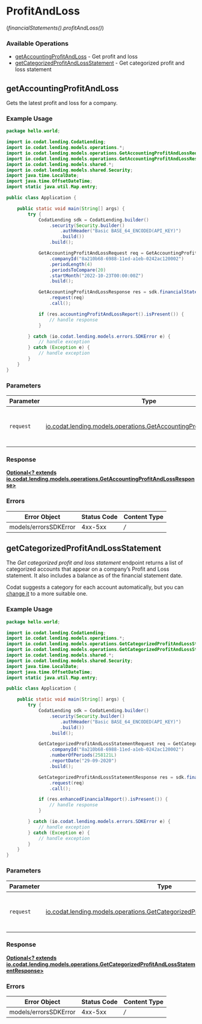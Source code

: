 # ProfitAndLoss
(*financialStatements().profitAndLoss()*)

### Available Operations

* [getAccountingProfitAndLoss](#getaccountingprofitandloss) - Get profit and loss
* [getCategorizedProfitAndLossStatement](#getcategorizedprofitandlossstatement) - Get categorized profit and loss statement

## getAccountingProfitAndLoss

Gets the latest profit and loss for a company.

### Example Usage

```java
package hello.world;

import io.codat.lending.CodatLending;
import io.codat.lending.models.operations.*;
import io.codat.lending.models.operations.GetAccountingProfitAndLossRequest;
import io.codat.lending.models.operations.GetAccountingProfitAndLossResponse;
import io.codat.lending.models.shared.*;
import io.codat.lending.models.shared.Security;
import java.time.LocalDate;
import java.time.OffsetDateTime;
import static java.util.Map.entry;

public class Application {

    public static void main(String[] args) {
        try {
            CodatLending sdk = CodatLending.builder()
                .security(Security.builder()
                    .authHeader("Basic BASE_64_ENCODED(API_KEY)")
                    .build())
                .build();

            GetAccountingProfitAndLossRequest req = GetAccountingProfitAndLossRequest.builder()
                .companyId("8a210b68-6988-11ed-a1eb-0242ac120002")
                .periodLength(4)
                .periodsToCompare(20)
                .startMonth("2022-10-23T00:00:00Z")
                .build();

            GetAccountingProfitAndLossResponse res = sdk.financialStatements().profitAndLoss().getAccountingProfitAndLoss()
                .request(req)
                .call();

            if (res.accountingProfitAndLossReport().isPresent()) {
                // handle response
            }

        } catch (io.codat.lending.models.errors.SDKError e) {
            // handle exception
        } catch (Exception e) {
            // handle exception
        }
    }
}
```

### Parameters

| Parameter                                                                                                                            | Type                                                                                                                                 | Required                                                                                                                             | Description                                                                                                                          |
| ------------------------------------------------------------------------------------------------------------------------------------ | ------------------------------------------------------------------------------------------------------------------------------------ | ------------------------------------------------------------------------------------------------------------------------------------ | ------------------------------------------------------------------------------------------------------------------------------------ |
| `request`                                                                                                                            | [io.codat.lending.models.operations.GetAccountingProfitAndLossRequest](../../models/operations/GetAccountingProfitAndLossRequest.md) | :heavy_check_mark:                                                                                                                   | The request object to use for the request.                                                                                           |


### Response

**[Optional<? extends io.codat.lending.models.operations.GetAccountingProfitAndLossResponse>](../../models/operations/GetAccountingProfitAndLossResponse.md)**
### Errors

| Error Object          | Status Code           | Content Type          |
| --------------------- | --------------------- | --------------------- |
| models/errorsSDKError | 4xx-5xx               | */*                   |

## getCategorizedProfitAndLossStatement

The *Get categorized profit and loss statement* endpoint returns a list of categorized accounts that appear on a company’s Profit and Loss statement. It also includes a balance as of the financial statement date.

Codat suggests a category for each account automatically, but you can [change it](https://docs.codat.io/lending/enhanced-financials/overview#categorize-accounts) to a more suitable one.

### Example Usage

```java
package hello.world;

import io.codat.lending.CodatLending;
import io.codat.lending.models.operations.*;
import io.codat.lending.models.operations.GetCategorizedProfitAndLossStatementRequest;
import io.codat.lending.models.operations.GetCategorizedProfitAndLossStatementResponse;
import io.codat.lending.models.shared.*;
import io.codat.lending.models.shared.Security;
import java.time.LocalDate;
import java.time.OffsetDateTime;
import static java.util.Map.entry;

public class Application {

    public static void main(String[] args) {
        try {
            CodatLending sdk = CodatLending.builder()
                .security(Security.builder()
                    .authHeader("Basic BASE_64_ENCODED(API_KEY)")
                    .build())
                .build();

            GetCategorizedProfitAndLossStatementRequest req = GetCategorizedProfitAndLossStatementRequest.builder()
                .companyId("8a210b68-6988-11ed-a1eb-0242ac120002")
                .numberOfPeriods(258121L)
                .reportDate("29-09-2020")
                .build();

            GetCategorizedProfitAndLossStatementResponse res = sdk.financialStatements().profitAndLoss().getCategorizedProfitAndLossStatement()
                .request(req)
                .call();

            if (res.enhancedFinancialReport().isPresent()) {
                // handle response
            }

        } catch (io.codat.lending.models.errors.SDKError e) {
            // handle exception
        } catch (Exception e) {
            // handle exception
        }
    }
}
```

### Parameters

| Parameter                                                                                                                                                | Type                                                                                                                                                     | Required                                                                                                                                                 | Description                                                                                                                                              |
| -------------------------------------------------------------------------------------------------------------------------------------------------------- | -------------------------------------------------------------------------------------------------------------------------------------------------------- | -------------------------------------------------------------------------------------------------------------------------------------------------------- | -------------------------------------------------------------------------------------------------------------------------------------------------------- |
| `request`                                                                                                                                                | [io.codat.lending.models.operations.GetCategorizedProfitAndLossStatementRequest](../../models/operations/GetCategorizedProfitAndLossStatementRequest.md) | :heavy_check_mark:                                                                                                                                       | The request object to use for the request.                                                                                                               |


### Response

**[Optional<? extends io.codat.lending.models.operations.GetCategorizedProfitAndLossStatementResponse>](../../models/operations/GetCategorizedProfitAndLossStatementResponse.md)**
### Errors

| Error Object          | Status Code           | Content Type          |
| --------------------- | --------------------- | --------------------- |
| models/errorsSDKError | 4xx-5xx               | */*                   |
